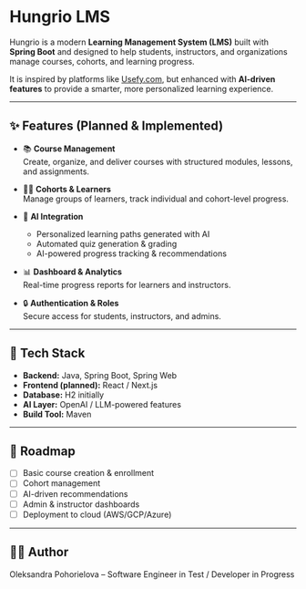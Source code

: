 # Hungrio LMS

Hungrio is a modern **Learning Management System (LMS)** built with **Spring Boot** and designed to help students, instructors, and organizations manage courses, cohorts, and learning progress.

It is inspired by platforms like [Usefy.com](https://www.usefy.com), but enhanced with **AI-driven features** to provide a smarter, more personalized learning experience.

---

## ✨ Features (Planned & Implemented)

- 📚 **Course Management**  
  Create, organize, and deliver courses with structured modules, lessons, and assignments.

- 👩‍🎓 **Cohorts & Learners**  
  Manage groups of learners, track individual and cohort-level progress.

- 🧠 **AI Integration**
    - Personalized learning paths generated with AI
    - Automated quiz generation & grading
    - AI-powered progress tracking & recommendations

- 📊 **Dashboard & Analytics**  
  Real-time progress reports for learners and instructors.

- 🔒 **Authentication & Roles**  
  Secure access for students, instructors, and admins.

---

## 🚀 Tech Stack
- **Backend:** Java, Spring Boot, Spring Web
- **Frontend (planned):** React / Next.js
- **Database:** H2 initially
- **AI Layer:** OpenAI / LLM-powered features
- **Build Tool:** Maven

---

## 📌 Roadmap
- [ ] Basic course creation & enrollment
- [ ] Cohort management
- [ ] AI-driven recommendations
- [ ] Admin & instructor dashboards
- [ ] Deployment to cloud (AWS/GCP/Azure)

---

## 👩‍💻 Author
Oleksandra Pohorielova – Software Engineer in Test / Developer in Progress  
